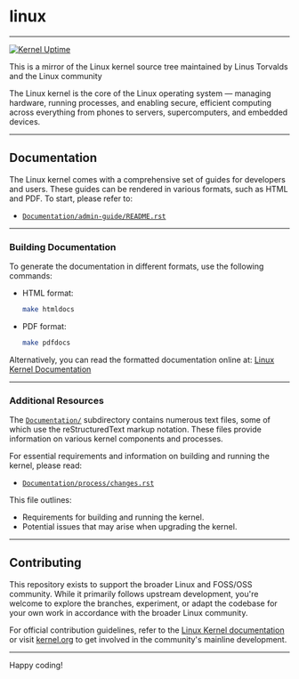 # linux
---
[![Kernel Uptime](https://github.com/rcghpge/linux/actions/workflows/sync.yml/badge.svg)](https://github.com/rcghpge/linux/actions/workflows/sync.yml)

This is a mirror of the Linux kernel source tree maintained by Linus Torvalds and the Linux community

The Linux kernel is the core of the Linux operating system — managing hardware, running processes, and enabling secure, efficient computing across everything from phones to servers, supercomputers, and embedded devices.

---

## Documentation

The Linux kernel comes with a comprehensive set of guides for developers and users. These guides can be rendered in various formats, such as HTML and PDF. To start, please refer to:

- [`Documentation/admin-guide/README.rst`](./Documentation/admin-guide/README.rst)

---

### Building Documentation

To generate the documentation in different formats, use the following commands:

- HTML format:
  ```bash
  make htmldocs
  ```
- PDF format:
  ```bash
  make pdfdocs
  ```

Alternatively, you can read the formatted documentation online at:
[Linux Kernel Documentation](https://www.kernel.org/doc/html/latest/)

---

### Additional Resources

The [`Documentation/`](./Documentation) subdirectory contains numerous text files, some of which use the reStructuredText markup notation. These files provide information on various kernel components and processes.

For essential requirements and information on building and running the kernel, please read:
- [`Documentation/process/changes.rst`](./Documentation/process/changes.rst)

This file outlines:
- Requirements for building and running the kernel.
- Potential issues that may arise when upgrading the kernel.

---

## Contributing

This repository exists to support the broader Linux and FOSS/OSS community. While it primarily follows upstream development, you're welcome to explore the branches, experiment, or adapt the codebase for your own work in accordance with the broader Linux community.

For official contribution guidelines, refer to the [Linux Kernel documentation](https://www.kernel.org/doc/html/latest/process/index.html) or visit [kernel.org](https://www.kernel.org/) to get involved in the community's mainline development.

---

Happy coding!


